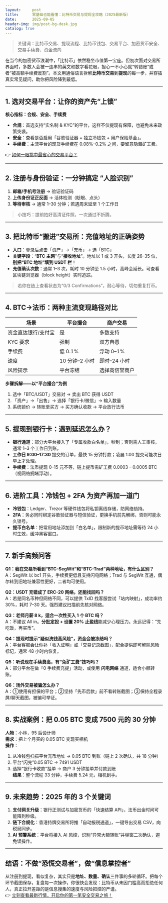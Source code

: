 ```yaml
---
layout:     post
title:      零基础也能看懂：比特币交易与提现全攻略（2025最新版）
date:       2025-09-05
header-img: img/post-bg-desk.jpg
catalog: true
---
```


> 关键词：比特币交易、提现流程、比特币钱包、交易平台、加密货币安全、交易手续费、资金流向

在当今的加密货币浪潮中，「比特币」依然稳坐市值第一宝座。但初次面对交易所界面时，多数人会被一连串的英文和数字看花眼，担心一不小心就“转错账”或者“被高额手续费反割”。本文用通俗语言拆解**比特币交易**到**提现**的每一步，并穿插真实常见疑问，助你把风险降到最低。

---

## 1. 选对交易平台：让你的资产先“上锁”

**核心指标：合规、安全、手续费**

- **合规**：首选支持“实名制 & KYC”的平台，这样不仅提现有保障，也避免未来政策突袭。  
- **安全**：查看是否启用「谷歌验证器 + 独立冷钱包 + 用户保险基金」。  
- **手续费**：主流平台的现货手续费在 0.08%–0.2% 之间，要留意隐藏矿工费。

👉 [如何一眼挑中最省心的交易平台？](https://okxdog.com/)

---

## 2. 注册与身份验证：一分钟搞定 “人脸识别”

1. **邮箱/手机号注册** → 验证验证码  
2. **上传身份证正反面** → 活体检测（眨眼、点头）  
3. **等待审核** → 通常 1–30 分钟；若遇周末延至 1 个工作日  

> 小技巧：提前拍好高清证件照，一次通过不折腾。

---

## 3. 把比特币“搬进”交易所：充值地址的正确姿势

- **入口**：登录后点击「资产」→「充币」→ 选「BTC」  
- **关键字段**：“**BTC 主网**”与“**接收地址**”。地址以 1 或 3 开头，长度 26–35 位，**别把“BTC 地址”填到 USDT 栏**！  
- **充值确认次数**：通常 1–3 次，耗时 10 分钟至 1.5 小时，高峰会延长。可查看区块链浏览器（block height）实时追踪。  

> 若你在链上查看状态为“0/3 Confirmations”，耐心等待，切勿重复打币。

---

## 4. BTC→法币：两种主流变现路径对比

| 场景               | 平台撮合 | 商户交易 |
|--------------------|----------|----------|
| 资金直达银行/支付宝| 是       | 多数支持 |
| KYC 要求           | 强制     | 双方自愿 |
| 手续费             | 低 0.1%  | 浮动 0–1%|
| 速度               | 10 分钟–2 小时 | 即时–24 小时 |
| 风险提示           | 平台冻结 | 选择高信誉商户 |

**步骤拆解——以“平台撮合”为例**  
1. 选中「BTC/USDT」交易对 → 卖出 BTC 获得 USDT  
2. 「资产」→「出售」→ 选择「银行卡/微信」→ 输入数量  
3. 系统锁价 → 转账至买方 → 买方确认收款 → 平台放行法币

---

## 5. 提现到银行卡：遇到延迟怎么办？

- **银行通道**：部分大平台接入了「专属收款白名单」，秒到；否则需人工审核，通常 1–3 个工作日到账。  
- **工作日 9:00–17:30** 提交的订单，最快 15 分钟打款；凌晨 1:00 提交可能次日早上才处理。  
- **手续费**：法币提现 0–15 元不等，链上提币需矿工费 0.0003 – 0.0005 BTC（视网络拥堵浮动）。

---

## 6. 进阶工具：冷钱包 + 2FA 为资产再加一道门

- **冷钱包**：Ledger、Trezor 等硬件钱包将私钥离线存储，防网络劫持。  
- **2FA**：务必同时绑定谷歌验证器与短信验证，更换手机前先解绑，否则可能永久锁号。  
- **提币白名单**：把常用地址添加到「白名单」，限制新的提币地址需等待 24 小时生效，缓冲黑客窗口。

---

## 7. 新手高频问答

**Q1：我在交易所看到“BTC-SegWit”和“BTC-Trad”两种地址，有什么区别？**  
A：SegWit 以 bc1 开头，手续费更低且支持闪电网络；Trad 与 SegWit 互通，偶尔转到旧地址兼容性更好，二者均可使用。

**Q2：USDT 充错成了 ERC-20 网络，还能找回吗？**  
A：若是同名币种但网络不同，可以提供 TxID 找客服尝试「站内映射」，成功率约 30%，耗时 7–30 天。强烈建议扫描前先核对网络。

**Q3：老师月薪 8 k，适合一次性买入 1 个 BTC 吗？**  
A：不建议 All in。**分批定投 + 设置 20% 止盈线**能减少心理压力。永远记得：“先吃饭，再买币”。

**Q4：提现时提示“疑似洗钱高风险”，资金会被冻结吗？**  
A：平台客服会让你补「收入证明」或「交易记录截图」，配合提供即可解除风险标记，通常 48 小时内恢复。

**Q5：听说现在手续费高，有“免矿工费”技巧吗？**  
A：部分平台在做「0 手续费充提」活动，或使用 **闪电网络** 通道，适合小额转账。

**Q6：场外交易被骗怎么办？**  
A：①使用有担保的平台；②坚持「先币后款」前不看转账截图；③保持全程录屏/聊天截图，被骗可举证。

---

## 8. 实战案例：把 0.05 BTC 变成 7500 元的 30 分钟

   **人物**：小林，95 后设计师  
   **需求**：把上个月买的 0.05 BTC 变现买相机  
   **操作**：  
   1. 从冷钱包扫描平台充币地址 → 0.05 BTC 到账（链上 2 次确认，共 18 分钟）  
   2. 平台“闪兑”0.05 BTC → 7491 USDT  
   3. 选择“银行卡收款”挂单 → 商户 3 分钟接单并付款到账  
   **结果**：整个流程 33 分钟，手续费 5.24 元，相机到手。

---

## 9. 未来趋势：2025 年的 3 个关键词

1. **支付网关升级**：银行正测试与加密货币的「快速结算 API」，法币出金时间可能降到秒级。  
2. **链下合规化**：香港持牌交易所将推「自动报税通道」，一键导出交易 CSV，向税局同步。  
3. **AI 预警系统**：平台将接入 AI 风控，识别“异常大额转账”并弹窗二次确认，避免误操作。

---

## 结语：不做“恐慌交易者”，做“信息掌控者”

从注册到提现，看似复杂，其实只是**地址、数量、确认**三件事的多轮循环。把每个环节截图保存，复盘每一次操作，你很快会发现：比特币从未因门槛高而拒绝任何人，真正拉开差距的是信息搜集的速度与风险把控的严谨。  
👉 [立刻查看最新行情，开启你的第一笔安全交易之旅！](https://okxdog.com/)